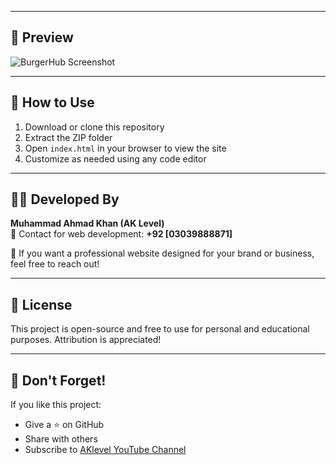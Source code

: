 
---

## 📸 Preview

![BurgerHub Screenshot](images/burger.jpg)

---

## 🧠 How to Use

1. Download or clone this repository
2. Extract the ZIP folder
3. Open `index.html` in your browser to view the site
4. Customize as needed using any code editor

---

## 👨‍💻 Developed By

**Muhammad Ahmad Khan (AK Level)**  
📱 Contact for web development: **+92 [03039888871]**

💼 If you want a professional website designed for your brand or business, feel free to reach out!

---

## 📜 License

This project is open-source and free to use for personal and educational purposes. Attribution is appreciated!

---

## 🌟 Don't Forget!

If you like this project:
- Give a ⭐ on GitHub  
- Share with others  
- Subscribe to [AKlevel YouTube Channel](https://youtube.com/@AKLevel)
